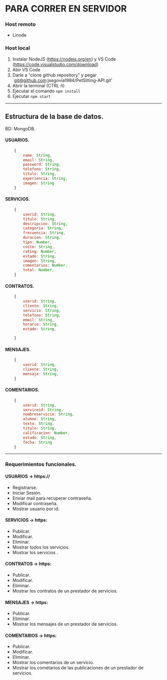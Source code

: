 # PARA CORRER EN SERVIDOR

### Host remoto
* Linode

### Host local

1. Instalar NodeJS (https://nodejs.org/en) y VS Code (https://code.visualstudio.com/download)
2. Abir VS Code
3. Darle a "clone github repository" y pegar `git@github.com:jsegovia1984/PetSitting-API.git'
4. Abrir la terminal (CTRL ñ)
5. Ejecutar el comando `npm install`
6. Ejecutar `npm start`

---

## Estructura de la base de datos.

BD: MongoDB.

#### USUARIOS.

```javascript
    {
        name: String,
        email: String,
        password: String,
        telefono: String,
        titulo: String,
        experiencia: String,
        imagen: String
    }
```

#### SERVICIOS.

```javascript
    {
        userid: String,
        titulo: String,
        descripcion: String,
        categoria: String,
        frecuencia: String,
        duracion: String,
        tipo: Number,
        costo: String,
        rating: Number,
        estado: String,
        imagen: String,
        comentarios: Number,
        total: Number,
    }
```

#### CONTRATOS.

```javascript
    {
        userid: String,
        cliente: String,
        servicio: String,
        telefono: String,
        email: String,
        horario: String,
        estado: String,

    }
```

#### MENSAJES.

```javascript
    {
        userid: String,
        cliente: String,
        mensaje: String,
    }
```

#### COMENTARIOS.

```javascript
    {
        userid: String,
        serviceid: String,
        nombreservicio: String,
        alumno: String,
        texto: String,
        titulo: String,
        calificacion: Number,
        estado: String,
        fecha: String
    }
```
---

### Requerimientos funcionales.

#### USUARIOS -> https://
* Registrarse.
* Iniciar Sesión.
* Enviar mail para recuperar contraseña.
* Modificar contraseña.
* Mostrar usuario por id.

#### SERVICIOS -> https:
* Publicar.
* Modificar.
* Eliminar.
* Mostrar todos los servicios.
* Mostrar los servicios .

#### CONTRATOS -> https:
* Publicar.
* Modificar.
* Eliminar.
* Mostrar los contratos de un prestador de servicios.

#### MENSAJES -> https:
* Publicar.
* Eliminar.
* Mostrar los mensajes de un prestador de servicios.

#### COMENTARIOS -> https:
* Publicar.
* Modificar.
* Eliminar.
* Mostrar los comentarios de un servicio.
* Mostrar los cometarios de las publicaciones de un prestador de servicios.
